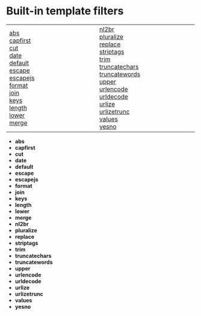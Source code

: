 Built-in template filters
===
<table width="100%" >
  <tr>
    <td width="400">
      <a href="#abs">abs</a><br />
      <a href="#capfirst">capfirst</a><br />
      <a href="#cut">cut</a><br />
      <a href="#date">date</a><br />
      <a href="#default">default</a><br />
      <a href="#escape">escape</a><br />
      <a href="#escapejs">escapejs</a><br />
      <a href="#format">format</a><br />
      <a href="#join">join</a><br />
      <a href="#keys">keys</a><br />
      <a href="#length">length</a><br />
      <a href="#lower">lower</a><br />
      <a href="#merge">merge</a><br />
  </td>
    <td width="400">
      <a href="#nl2br">nl2br</a><br />
      <a href="#pluralize">pluralize</a><br />
      <a href="#replace">replace</a><br />
      <a href="#striptags">striptags</a><br />
      <a href="#trim">trim</a><br />
      <a href="#truncatechars">truncatechars</a><br />
      <a href="#truncatewords">truncatewords</a><br />
      <a href="#upper">upper</a><br />
      <a href="#urlencode">urlencode</a><br />
      <a href="#urldecode">urldecode</a><br />
      <a href="#urlize">urlize</a><br />
      <a href="#urlizetrunc">urlizetrunc</a><br />
      <a href="#values">values</a><br />
      <a href="#yesno">yesno</a><br />
    </td>
  </tr>
</table>

- <strong><a name="abs">abs</a></strong><br />
- <strong><a name="capfirst">capfirst</a></strong><br />
- <strong><a name="cut">cut</a></strong><br />
- <strong><a name="date">date</a></strong><br />
- <strong><a name="default">default</a></strong><br />
- <strong><a name="escape">escape</a></strong><br />
- <strong><a name="escapejs">escapejs</a></strong><br />
- <strong><a name="format">format</a></strong><br />
- <strong><a name="join">join</a></strong><br />
- <strong><a name="keys">keys</a></strong><br />
- <strong><a name="length">length</a></strong><br />
- <strong><a name="lower">lower</a></strong><br />
- <strong><a name="merge">merge</a></strong><br />
- <strong><a name="nl2br">nl2br</a></strong><br />
- <strong><a name="pluralize">pluralize</a></strong><br />
- <strong><a name="replace">replace</a></strong><br />
- <strong><a name="striptags">striptags</a></strong><br />
- <strong><a name="trim">trim</a></strong><br />
- <strong><a name="truncatechars">truncatechars</a></strong><br />
- <strong><a name="truncatewords">truncatewords</a></strong><br />
- <strong><a name="upper">upper</a></strong><br />
- <strong><a name="urlencode">urlencode</a></strong><br />
- <strong><a name="urldecode">urldecode</a></strong><br />
- <strong><a name="urlize">urlize</a></strong><br />
- <strong><a name="urlizetrunc">urlizetrunc</a></strong><br />
- <strong><a name="values">values</a></strong><br />
- <strong><a name="yesno">yesno</a></strong><br />




